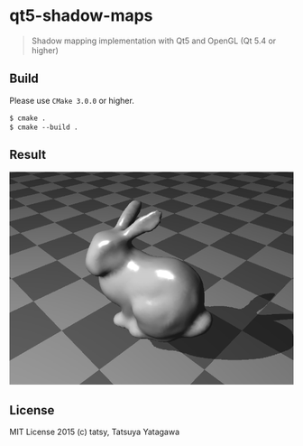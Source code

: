 qt5-shadow-maps
===

> Shadow mapping implementation with Qt5 and OpenGL (Qt 5.4 or higher)

## Build

Please use ```CMake 3.0.0``` or higher.

```shell
$ cmake .
$ cmake --build .
```

## Result

![Result](./results/result.png)

## License

MIT License 2015 (c) tatsy, Tatsuya Yatagawa
